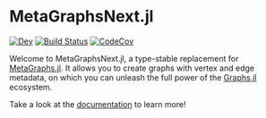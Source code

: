 # MetaGraphsNext.jl

[![Dev](https://img.shields.io/badge/docs-dev-blue.svg)](https://JuliaGraphs.github.io/MetaGraphsNext.jl/dev)
[![Build Status](https://github.com/JuliaGraphs/MetaGraphsNext.jl/actions/workflows/test.yml/badge.svg?branch=master)](https://github.com/JuliaGraphs/MetaGraphsNext.jl/actions/workflows/test.yml?query=branch%3Amaster)
[![CodeCov](https://codecov.io/gh/JuliaGraphs/MetaGraphsNext.jl/branch/master/graph/badge.svg)](https://codecov.io/gh/JuliaGraphs/MetaGraphsNext.jl)

Welcome to MetaGraphsNext.jl, a type-stable replacement for [MetaGraphs.jl](https://github.com/JuliaGraphs/MetaGraphs.jl). It allows you to create graphs with vertex and edge metadata, on which you can unleash the full power of the [Graphs.jl](https://github.com/JuliaGraphs/Graphs.jl) ecosystem.

Take a look at the [documentation](https://juliagraphs.org/MetaGraphsNext.jl/dev/) to learn more!
